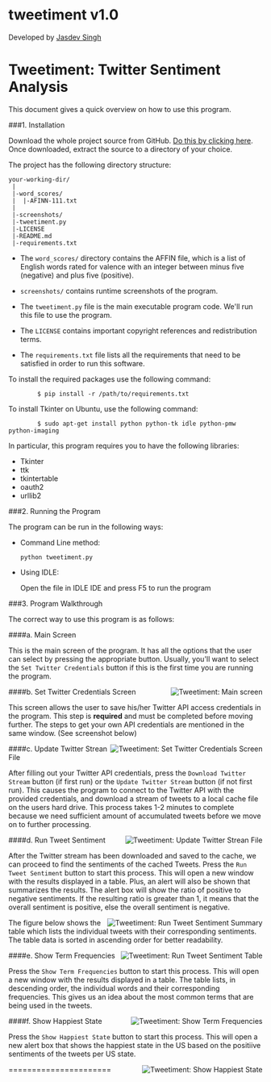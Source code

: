 tweetiment v1.0
===============

Developed by [Jasdev Singh](http://singh.am)

Tweetiment: Twitter Sentiment Analysis
======================

This document gives a quick overview on how to use this program.

###1. Installation

Download the whole project source from GitHub. [Do this by clicking here](https://github.com/jazdev/tweetiment/archive/master.zip). Once downloaded, extract the source to a directory of your choice. 

The project has the following directory structure:

```
your-working-dir/
 |
 |-word_scores/
 |  |-AFINN-111.txt
 |
 |-screenshots/
 |-tweetiment.py
 |-LICENSE
 |-README.md
 |-requirements.txt

```

* The ```word_scores/``` directory contains the AFFIN file, which is a list of English words rated for valence with an integer between minus five (negative) and plus five (positive).

* ```screenshots/``` contains runtime screenshots of the program.

* The ```tweetiment.py``` file is the main executable program code. We'll run this file to use the program.

* The ```LICENSE``` contains important copyright references and redistribution terms.

* The ```requirements.txt``` file lists all the requirements that need to be satisfied in order to run this software. 

To install the required packages use the following command: 

``` 
		$ pip install -r /path/to/requirements.txt
```	

To install Tkinter on Ubuntu, use the following command:
```
		$ sudo apt-get install python python-tk idle python-pmw python-imaging
```		

In particular, this program requires you to have the following libraries:
* Tkinter
* ttk
* tkintertable
* oauth2
* urllib2

###2. Running the Program

The program can be run in the following ways:

* Command Line method:
	
	```python tweetiment.py```

* Using IDLE:

	Open the file in IDLE IDE and press F5 to run the program


###3. Program Walkthrough

The correct way to use this program is as follows:

####a. Main Screen

This is the main screen of the program. It has all the options that the user can select by pressing the appropriate button. Usually, you'll want to select the ```Set Twitter Credentials``` button if this is the first time you are running the program.

<img style="float: right" src="https://raw.githubusercontent.com/jazdev/tweetiment/master/screenshots/1.png" alt="Tweetiment: Main screen" />

####b. Set Twitter Credentials Screen

This screen allows the user to save his/her Twitter API access credentials in the program. This step is **required** and must be completed before moving further. The steps to get your own API credentials are mentioned in the same window. (See screenshot below)

<img style="float: right" src="https://raw.githubusercontent.com/jazdev/tweetiment/master/screenshots/2.png" alt="Tweetiment: Set Twitter Credentials Screen" />

####c. Update Twitter Strean File

After filling out your Twitter API credentials, press the ```Download Twitter Stream``` button (if first run) or the ```Update Twitter Stream``` button (if not first run). This causes the program to connect to the Twitter API with the provided credentials, and download a stream of tweets to a local cache file on the users hard drive. This process takes 1-2 minutes to complete because we need sufficient amount of accumulated tweets before we move on to further processing.

<img style="float: right" src="https://raw.githubusercontent.com/jazdev/tweetiment/master/screenshots/3.png" alt="Tweetiment: Update Twitter Strean File" />

####d. Run Tweet Sentiment

After the Twitter stream has been downloaded and saved to the cache, we can proceed to find the sentiments of the cached Tweets. Press the ```Run Tweet Sentiment``` button to start this process. This will open a new window with the results displayed in a table. Plus, an alert will also be shown that summarizes the results. The alert box will show the ratio of positive to negative sentiments. If the resulting ratio is greater than 1, it means that the overall sentiment is positive, else the overall sentiment is negative.

<img style="float: right" src="https://raw.githubusercontent.com/jazdev/tweetiment/master/screenshots/5.png" alt="Tweetiment: Run Tweet Sentiment Summary" />

The figure below shows the table which lists the individual tweets with their corresponding sentiments. The table data is sorted in ascending order for better readability.

<img style="float: right" src="https://raw.githubusercontent.com/jazdev/tweetiment/master/screenshots/6.png" alt="Tweetiment: Run Tweet Sentiment Table" />

####e. Show Term Frequencies

Press the ```Show Term Frequencies``` button to start this process. This will open a new window with the results displayed in a table. The table lists, in descending order, the individual words and their corresponding frequencies. This gives us an idea about the most common terms that are being used in the tweets.

<img style="float: right" src="https://raw.githubusercontent.com/jazdev/tweetiment/master/screenshots/7.png" alt="Tweetiment: Show Term Frequencies" />

####f. Show Happiest State

Press the ```Show Happiest State``` button to start this process. This will open a new alert box that shows the happiest state in the US based on the positiive sentiments of the tweets per US state.

<img style="float: right" src="https://raw.githubusercontent.com/jazdev/tweetiment/master/screenshots/8.png" alt="Tweetiment: Show Happiest State" />

======================
